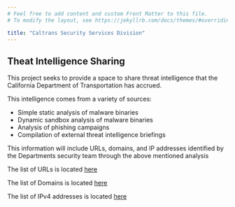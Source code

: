 ```yaml
---
# Feel free to add content and custom Front Matter to this file.
# To modify the layout, see https://jekyllrb.com/docs/themes/#overriding-theme-defaults

title: "Caltrans Security Services Division"
---
```

## Theat Intelligence Sharing

This project seeks to provide a space to share threat intelligence that the California Department of Transportation has accrued.

This intelligence comes from a variety of sources:

- Simple static analysis of malware binaries
- Dynamic sandbox analysis of malware binaries
- Analysis of phishing campaigns
- Compilation of external threat intelligence briefings

This information will include URLs, domains, and IP addresses identified by the Departments security team through the above mentioned analysis

The list of URLs is located [here](urls.txt)

The list of Domains is located [here](domains.txt)

The list of IPv4 addresses is located [here](ipv4.txt)
